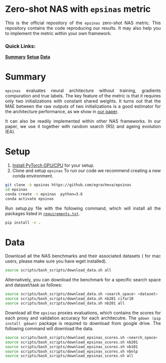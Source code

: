 # Zero-shot NAS with `epsinas` metric


<div align=justify>

This is the official repository of the `epsinas` zero-shot NAS metric.
This repository contains the code reproducing our results. It may also help you to implement the metric within your own framework.

<h3> Quick Links: </h3>

[**Summary**](#summary)
[**Setup**](#setup)
[**Data**](#data)

# Summary

`epsinas` evaluates neural architecture without training, gradients compuration and true labels. The key feature of the metric is that it requires only two initializations with constant shared weights. It turns out that the MAE between the raw outputs of two initializations is a good estimator for the architecture performance, as we show in [our paper](https://arxiv.org/abs/2302.04406).

It can also be readily implemented within other NAS frameworks. In our paper, we use it together with random search (RS) and ageing evolution (EA).

# Setup
1. [Install PyTorch GPU/CPU](https://pytorch.org/get-started/locally/) for your setup.
2. Clone and setup `epsinas`
To run our code we recommend creating a new conda environment. 

```bash
git clone -b epsinas https://github.com/egracheva/epsinas
cd epsinas
conda create -n epsinas  python=3.6
conda activate epsinas
```

Run setup.py file with the following command, which will install all the packages listed in [`requirements.txt`](requirements.txt).
```bash
pip install -e .
```

# Data

Download all the NAS benchmarks and their associated datasets ( for mac users, please make sure you have wget installed).
```bash
source scripts/bash_scripts/download_data.sh all 
```
Alternatively, you can download the benchmark for a specific search space and dataset/task as follows:
```bash
source scripts/bash_scripts/download_data.sh <search_space> <dataset> 
source scripts/bash_scripts/download_data.sh nb201 cifar10
source scripts/bash_scripts/download_data.sh nb201 all 
```


Download all the `epsinas` proxies evaluations, which contains the scores for each proxy and validation accuracy for each architecutre. The ```gdown (pip install gdown)``` package is required to download from google drive. The following command will download the data.

```bash
source scripts/bash_scripts/download_epsinas_scores.sh <search_space>
source scripts/bash_scripts/download_epsinas_scores.sh nb201
source scripts/bash_scripts/download_epsinas_scores.sh nb101
source scripts/bash_scripts/download_epsinas_scores.sh nbnlp
source scripts/bash_scripts/download_epsinas_scores.sh all
```
